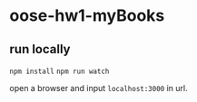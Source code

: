 # oose-hw1-myBooks

## run locally

`npm install`
`npm run watch`

open a browser and input `localhost:3000` in url.
